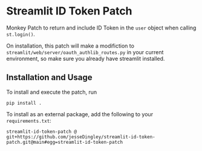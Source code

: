 # Streamlit ID Token Patch

Monkey Patch to return and include ID Token in the `user` object when calling `st.login()`.

On installation, this patch will make a modifiction to `streamlit/web/server/oauth_authlib_routes.py` in your current environment, so make sure you already have streamlit installed.

## Installation and Usage

To install and execute the patch, run 

```
pip install .
```

To install as an external package, add the following to your `requirements.txt`:

```
streamlit-id-token-patch @ git+https://github.com/jesseDingley/streamlit-id-token-patch.git@main#egg=streamlit-id-token-patch
``` 
